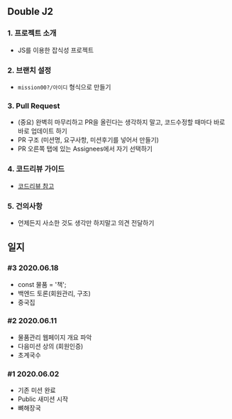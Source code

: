 ## Double J2

### 1. 프로젝트 소개
 - JS를 이용한 잡식성 프로젝트

### 2. 브랜치 설정
 - `mission00?/아이디` 형식으로 만들기

### 3. Pull Request
 - (중요) 완벽히 마무리하고 PR을 올린다는 생각하지 말고, 코드수정할 때마다 바로 바로 업데이트 하기
 - PR 구조 (미션명, 요구사항, 미션후기를 넣어서 만들기)
 - PR 오른쪽 탭에 있는 Assignees에서 자기 선택하기
 
### 4. 코드리뷰 가이드
 - [코드리뷰 참고](https://edykim.com/ko/post/code-review-guide/)
 
### 5. 건의사항
 - 언제든지 사소한 것도 생각만 하지말고 의견 전달하기

## 일지

### #3 2020.06.18
 - const 물품 = '책';
 - 백엔드 토론(회원관리, 구조)
 - 중국집

### #2 2020.06.11
 - 물품관리 웹페이지 개요 파악 
 - 다음미션 상의 (회원인증)
 - 초계국수

### #1 2020.06.02
 - 기존 미션 완료
 - Public 새미션 시작
 - 뼈해장국
